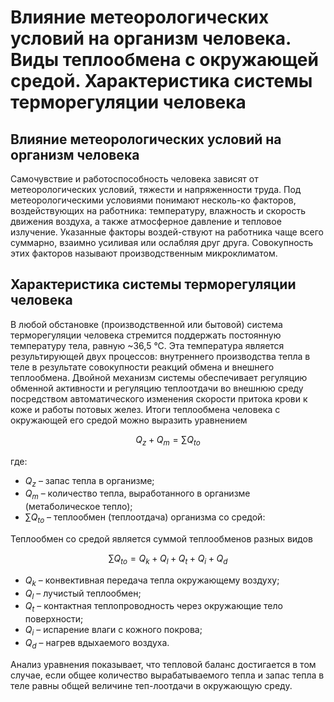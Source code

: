 # Влияние метеорологических условий на организм человека. Виды теплообмена с окружающей средой. Характеристика системы терморегуляции человека

## Влияние метеорологических условий на организм человека

Самочувствие и работоспособность человека зависят от метеорологических условий,
тяжести и напряженности труда. Под метеорологическими условиями понимают
несколь-ко факторов, воздействующих на работника: температуру, влажность и
скорость движения воздуха, а также атмосферное давление и тепловое излучение.
Указанные факторы воздей-ствуют на работника чаще всего суммарно, взаимно
усиливая или ослабляя друг друга. Совокупность этих факторов называют
производственным микроклиматом.

## Характеристика системы терморегуляции человека

В любой обстановке (производственной или бытовой) система терморегуляции
человека стремится поддержать постоянную температуру тела, равную ~36,5 °С.
Эта температура является результирующей двух процессов: внутреннего
производства тепла в теле в результате совокупности реакций обмена и внешнего
теплообмена. Двойной механизм системы обеспечивает регуляцию обменной
активности и регуляцию теплоотдачи во внешнюю среду посредством
автоматического изменения скорости притока крови к коже и работы потовых
желез. Итоги теплообмена человека с окружающей его средой можно выразить
уравнением

$$Q_z + Q_m = \sum Q_{to}$$

где:

- $Q_z$ – запас тепла в организме;
- $Q_m$ – количество тепла, выработанного в организме (метаболическое тепло);
- $\sum Q_{to}$ – теплообмен (теплоотдача) организма со средой:

Теплообмен со средой является суммой теплообменов разных видов

$$∑ Q_{to} = Q_k + Q_l + Q_t + Q_i + Q_d$$

- $Q_k$ – конвективная передача тепла окружающему воздуху;
- $Q_l$ – лучистый теплообмен;
- $Q_t$ – контактная теплопроводность через окружающие тело поверхности;
- $Q_i$ – испарение влаги с кожного покрова;
- $Q_d$ – нагрев вдыхаемого воздуха.

Анализ уравнения показывает, что тепловой баланс достигается в том случае,
если общее количество вырабатываемого тепла и запас тепла в теле равны общей
величине теп-лоотдачи в окружающую среду.
